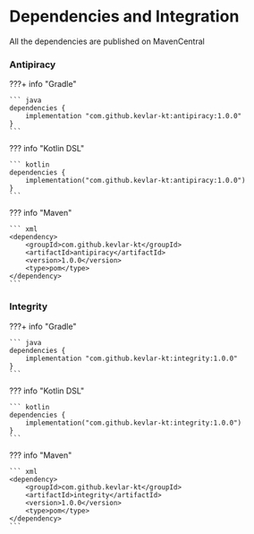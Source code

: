 # Dependencies and Integration

All the dependencies are published on MavenCentral

### Antipiracy
???+ info "Gradle"

	``` java
	dependencies {
    	implementation "com.github.kevlar-kt:antipiracy:1.0.0"
	}
	```

??? info "Kotlin DSL"

	``` kotlin
	dependencies {
	    implementation("com.github.kevlar-kt:antipiracy:1.0.0")
	}
	```

??? info "Maven"

	``` xml
	<dependency>
	    <groupId>com.github.kevlar-kt</groupId>
	    <artifactId>antipiracy</artifactId>
	    <version>1.0.0</version>
	    <type>pom</type>
	</dependency>
	```

### Integrity

???+ info "Gradle"

	``` java
	dependencies {
    	implementation "com.github.kevlar-kt:integrity:1.0.0"
	}
	```

??? info "Kotlin DSL"

	``` kotlin
	dependencies {
	    implementation("com.github.kevlar-kt:integrity:1.0.0")
	}
	```

??? info "Maven"

	``` xml
	<dependency>
	    <groupId>com.github.kevlar-kt</groupId>
	    <artifactId>integrity</artifactId>
	    <version>1.0.0</version>
	    <type>pom</type>
	</dependency>
	```
